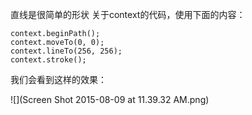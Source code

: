 直线是很简单的形状
关于context的代码，使用下面的内容：
```
context.beginPath();
context.moveTo(0, 0);
context.lineTo(256, 256);
context.stroke();
```

我们会看到这样的效果：

![](Screen Shot 2015-08-09 at 11.39.32 AM.png)